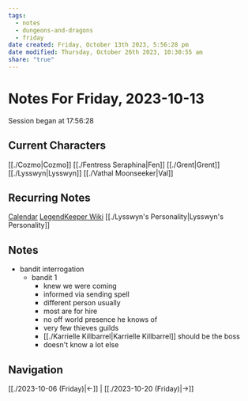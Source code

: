 ```yaml
---
tags:
  - notes
  - dungeons-and-dragons
  - friday
date created: Friday, October 13th 2023, 5:56:28 pm
date modified: Thursday, October 26th 2023, 10:30:55 am
share: "true"
---
```


# Notes For Friday, 2023-10-13
Session began at 17:56:28
## Current Characters
[[./Cozmo|Cozmo]]
[[./Fentress Seraphina|Fen]]
[[./Grent|Grent]]
[[./Lysswyn|Lysswyn]]
[[./Vathal Moonseeker|Val]]
## Recurring Notes
[Calendar](https://app.fantasy-calendar.com/calendars/6f02c48e5c62fc52dd885ff64676e197)
[LegendKeeper Wiki](https://app.legendkeeper.com/a/worlds/cl9i3wvwfuxpk0990vdj471tg/cl9i3xygz000d0288hoamypix)
[[./Lysswyn's Personality|Lysswyn's Personality]]
## Notes
- bandit interrogation
	- bandit 1
		- knew we were coming
		- informed via sending spell
		- different person usually
		- most are for hire
		- no off world presence he knows of
		- very few thieves guilds
		- [[./Karrielle Killbarrel|Karrielle Killbarrel]] should be the boss
		- doesn't know a lot else
## Navigation
[[./2023-10-06 (Friday)|←]] | [[./2023-10-20 (Friday)|→]]